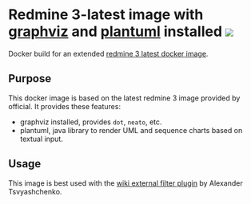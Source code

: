 # Redmine 3-latest image with [graphviz][graphviz] and [plantuml][plantuml] installed [![](https://badge.imagelayers.io/tukiyo3/redmine3-plantuml-ja.svg)](https://imagelayers.io/?images=tukiyo3/redmine3-plantuml-ja 'Get your own badge on imagelayers.io')

Docker build for an extended [redmine 3 latest docker image][redmineimage].

## Purpose

This docker image is based on the latest redmine 3 image provided by official.
It provides these features:

* graphviz installed, provides `dot`, `neato`, etc.
* plantuml, java library to render UML and sequence charts based on textual input.

## Usage

This image is best used with the [wiki external filter plugin][wikiexternalplugin] by Alexander Tsvyashchenko.

[redmineimage]: https://hub.docker.com/_/redmine/
[wikiexternalplugin]: http://www.ndl.kiev.ua/content/redmine-wiki-external-filter-plugin
[graphviz]: http://www.graphviz.org/
[plantuml]: http://plantuml.sourceforge.net/
